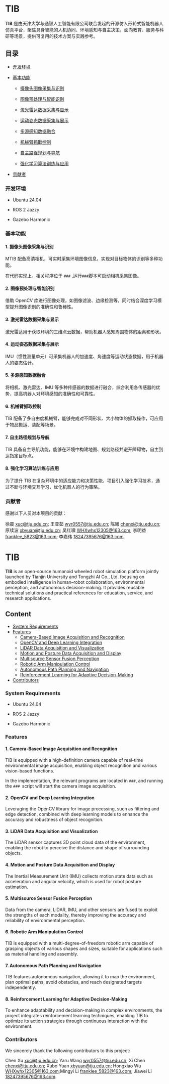 
# TIB 

**TIB** 是由天津大学与通智人工智能有限公司联合发起的开源仿人形轮式智能机器人仿真平台，聚焦具身智能的人机协同、环境感知与自主决策，面向教育、服务与科研等场景，提供可复用的技术方案与实践参考。

## 目录

 * [开发环境](#开发环境)
 
 * [基本功能](#基本功能)
 
   * [摄像头图像采集与识别](#1-摄像头图像采集与识别)
   
   * [图像预处理与智能识别](#2-图像预处理与智能识别)
 
   * [激光雷达数据采集与显示](#3-激光雷达数据采集与显示)
   
   * [运动姿态数据采集与展示](#4-运动姿态数据采集与展示)
   
   * [多源感知数据融合](#5-多源感知数据融合)
 
   * [机械臂抓取控制](#6-机械臂抓取控制)
  
   * [自主路径规划与导航](#7-自主路径规划与导航)
   
   * [强化学习算法训练与应用](#8-强化学习算法训练与应用)
  
 * [贡献者](#贡献者)

### 开发环境

- Ubuntu 24.04

- ROS 2 Jazzy

- Gazebo Harmonic
  
### 基本功能

#### 1. 摄像头图像采集与识别
    
  MTIB 配备高清相机，可实时采集环境图像信息，实现对目标物体的识别等多种功能。<br>
    
  在代码实现上，相关程序位于 `###` ,运行`###`脚本可启动相机采集图像。<br>
 
 #### 2. 图像预处理与智能识别
    
  借助 OpenCV 库进行图像处理，如图像滤波、边缘检测等，同时结合深度学习模型提升图像识别的准确性和鲁棒性。

 #### 3. 激光雷达数据采集与显示
    
  激光雷达用于获取环境的三维点云数据，帮助机器人感知周围物体的距离和形状。​

 #### 4. 运动姿态数据采集与展示
    
  IMU（惯性测量单元）可采集机器人的加速度、角速度等运动状态数据，用于机器人的姿态估计。

 #### 5. 多源感知数据融合
   
  将相机、激光雷达、IMU 等多种传感器的数据进行融合，综合利用各传感器的优势，提高机器人对环境感知的准确性和可靠性。
 
 #### 6. 机械臂抓取控制
    
   TIB 配备了多自由度机械臂，能够完成对不同形状、大小物体的抓取操作，可应用于物品搬运、装配等场景。

 #### 7. 自主路径规划与导航
  
   TIB 具备自主导航功能，能够在环境中构建地图、规划路径并避开障碍物，自主到达指定目标点。

 #### 8. 强化学习算法训练与应用
   
  为了提升 TIB 在复杂环境中的适应能力和决策性能，项目引入强化学习技术，通过不断与环境交互学习，优化机器人的行为策略。

### 贡献者
  
  感谢以下人员对本项目的贡献：<br>
  
 徐晨 xuc@tju.edu.cn;
 王亚茹 wyr0557@tju.edu.cn;
 陈曦 chenxi@tju.edu.cn;
 原续波 xbyuan@tju.edu.cn;
 吴红啸 WHXwhx12305@163.com;
 李明益 franklee_5823@163.com;
 李嘉伟 18247395676@163.com.

 




# TIB

**TIB** is an open-source humanoid wheeled robot simulation platform jointly launched by Tianjin University and Tongzhi AI Co., Ltd. focusing on embodied intelligence in human–robot collaboration, environmental perception, and autonomous decision-making. It provides reusable technical solutions and practical references for education, service, and research applications.


 
## Content

   - [System Requirements](#system-requirements)
   - [Features](#features)
      - [Camera-Based Image Acquisition and Recognition](#1-camera-based-image-acquisition-and-recognition)
      - [OpenCV and Deep Learning Integration](#2-opencv-and-deep-learning-integration)
      - [LiDAR Data Acquisition and Visualization](#3-lidar-data-acquisition-and-visualization)
      - [Motion and Posture Data Acquisition and Display](#4-motion-and-posture-data-acquisition-and-display)
      - [Multisource Sensor Fusion Perception](#5-multisource-sensor-fusion-perception)
      - [Robotic Arm Manipulation Control](#6-robotic-arm-manipulation-control)
      - [Autonomous Path Planning and Navigation](#7-autonomous-path-planning-and-navigation)
      - [Reinforcement Learning for Adaptive Decision-Making](#8-reinforcement-learning-for-adaptive-decision-making)
  - [Contributors](#contributors)
  
### System Requirements

- Ubuntu 24.04

- ROS 2 Jazzy

- Gazebo Harmonic

### Features

 #### 1. Camera-Based Image Acquisition and Recognition
   
   TIB is equipped with a high-definition camera capable of real-time environmental image acquisition, enabling object recognition and various vision-based functions.

   In the implementation, the relevant programs are located in `###`, and running the `### `script will start the camera image acquisition.
 
 #### 2. OpenCV and Deep Learning Integration
   
   Leveraging the OpenCV library for image processing, such as filtering and edge detection, combined with deep learning models to enhance the accuracy and robustness of object recognition.
 
 #### 3. LiDAR Data Acquisition and Visualization

   The LiDAR sensor captures 3D point cloud data of the environment, enabling the robot to perceive the distance and shape of surrounding objects.

 #### 4. Motion and Posture Data Acquisition and Display
  
   The Inertial Measurement Unit (IMU) collects motion state data such as acceleration and angular velocity, which is used for robot posture estimation.

 #### 5. Multisource Sensor Fusion Perception

   Data from the camera, LiDAR, IMU, and other sensors are fused to exploit the strengths of each modality, thereby improving the accuracy and reliability of environmental perception.

#### 6. Robotic Arm Manipulation Control
  
   TIB is equipped with a multi-degree-of-freedom robotic arm capable of grasping objects of various shapes and sizes, suitable for applications such as material handling and assembly.

#### 7. Autonomous Path Planning and Navigation

   TIB features autonomous navigation, allowing it to map the environment, plan optimal paths, avoid obstacles, and reach designated targets independently.

#### 8. Reinforcement Learning for Adaptive Decision-Making

   To enhance adaptability and decision-making in complex environments, the project integrates reinforcement learning techniques, enabling TIB to optimize its action strategies through continuous interaction with the environment.
 
### Contributors

We sincerely thank the following contributors to this project:

Chen Xu xuc@tju.edu.cn;
Yaru Wang wyr0557@tju.edu.cn;
Xi Chen chenxi@tju.edu.cn;
Xubo Yuan xbyuan@tju.edu.cn;
Hongxiao Wu WHXwhx12305@163.com;Mingyi Li franklee_5823@163.com;
Jiawei Li 18247395676@163.com.


   


